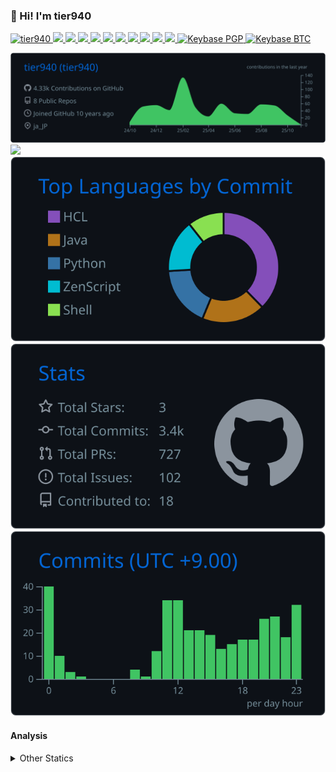 ### 👋 Hi! I'm tier940

<p align="left"> 
  <a href="https://github.com/tier940/tier940/">
    <img src="https://komarev.com/ghpvc/?username=tier940" alt="tier940" />
  </a>
  <a href="http://twitter.com/tier940">
    <img height="20" src="https://img.shields.io/twitter/follow/tier940?label=Twitter&logo=twitter&style=flat" />
  </a>
  <a href="https://github.com/tier940">
    <img height="20" src="https://img.shields.io/github/followers/tier940?label=follow&logo=github&style=flat" />
  </a>
  <a href="https://www.reddit.com/user/tier940">
    <img height="20" src="https://img.shields.io/reddit/user-karma/combined/tier940?label=Reddit&logo=reddit&style=flat" />
  </a>
  <a href="https://stackoverflow.com/users/17317833/tier940">
    <img height="20" src="https://img.shields.io/stackexchange/stackoverflow/r/17317833?label=StackOverflow&logo=stack-overflow&style=flat" />
  </a>
  <a href="https://zenn.dev/tier940">
    <img height="20" src="https://zenn.badge.nikaera.com/s/tier940/likes" />
  </a>
  <a href="https://zenn.dev/tier940">
    <img height="20" src="https://zenn.badge.nikaera.com/s/tier940/followers" />
  </a>
  <a href="https://zenn.dev/tier940">
    <img height="20" src="https://zenn.badge.nikaera.com/s/tier940/articles" />
  </a>
  <a href="http://qiita.com/tier940">
    <img height="20" src="https://qiita-badge.apiapi.app/s/tier940/posts.svg" />
  </a>
  <a href="http://qiita.com/tier940">
    <img height="20" src="https://qiita-badge.apiapi.app/s/tier940/contributions.svg" />
  </a>
  <a href="https://github.com/tier940/tier940/">
    <img height="20" src="https://github.com/tier940/tier940/actions/workflows/main.yml/badge.svg" />
  </a>
  <a href="https://keybase.io/tier940">
    <img alt="Keybase PGP" src="https://img.shields.io/keybase/pgp/tier940">
  </a>
  <a href="https://keybase.io/tier940">
    <img alt="Keybase BTC" src="https://img.shields.io/keybase/btc/tier940">
  </a>
</p>

[![](https://raw.githubusercontent.com/tier940/tier940/main/profile-summary-card-output/github_dark/0-profile-details.svg)](https://github.com/vn7n24fzkq/github-profile-summary-cards)
[![](https://raw.githubusercontent.com/tier940/tier940/main/profile-summary-card-output/github_dark/1-repos-per-language.svg)](https://github.com/vn7n24fzkq/github-profile-summary-cards) [![](https://raw.githubusercontent.com/tier940/tier940/main/profile-summary-card-output/github_dark/2-most-commit-language.svg)](https://github.com/vn7n24fzkq/github-profile-summary-cards)
[![](https://raw.githubusercontent.com/tier940/tier940/main/profile-summary-card-output/github_dark/3-stats.svg)](https://github.com/vn7n24fzkq/github-profile-summary-cards) [![](https://raw.githubusercontent.com/tier940/tier940/main/profile-summary-card-output/github_dark/4-productive-time.svg)](https://github.com/vn7n24fzkq/github-profile-summary-cards)


#### Analysis
<!-- <img height="150" src="https://github.com/tier940/tier940/blob/master/images/stat.svg" alt="Alternative Text"/> -->

<details>
  <summary>Other Statics</summary>
  <!--START_SECTION:waka-->
![Code Time](http://img.shields.io/badge/Code%20Time-2%2C533%20hrs%2010%20mins-blue)

**🐱 My GitHub Data** 

> 📦 7.8 kB Used in GitHub's Storage 
 > 
> 💼 Opted to Hire
 > 
> 📜 10 Public Repositories 
 > 
> 🔑 2 Private Repositories 
 > 
**I'm an Early 🐤** 

```text
🌞 Morning                130 commits         ████░░░░░░░░░░░░░░░░░░░░░   14.66 % 
🌆 Daytime                404 commits         ███████████░░░░░░░░░░░░░░   45.55 % 
🌃 Evening                302 commits         █████████░░░░░░░░░░░░░░░░   34.05 % 
🌙 Night                  51 commits          █░░░░░░░░░░░░░░░░░░░░░░░░   05.75 % 
```
📅 **I'm Most Productive on Saturday** 

```text
Monday                   91 commits          ███░░░░░░░░░░░░░░░░░░░░░░   10.26 % 
Tuesday                  158 commits         ████░░░░░░░░░░░░░░░░░░░░░   17.81 % 
Wednesday                114 commits         ███░░░░░░░░░░░░░░░░░░░░░░   12.85 % 
Thursday                 124 commits         ███░░░░░░░░░░░░░░░░░░░░░░   13.98 % 
Friday                   97 commits          ███░░░░░░░░░░░░░░░░░░░░░░   10.94 % 
Saturday                 189 commits         █████░░░░░░░░░░░░░░░░░░░░   21.31 % 
Sunday                   114 commits         ███░░░░░░░░░░░░░░░░░░░░░░   12.85 % 
```


📊 **This Week I Spent My Time On** 

```text
🕑︎ Time Zone: Asia/Tokyo

💬 Programming Languages: 
Other                    18 hrs 53 mins      ████████████████████░░░░░   79.22 % 
YAML                     1 hr 11 mins        █░░░░░░░░░░░░░░░░░░░░░░░░   04.97 % 
Java                     54 mins             █░░░░░░░░░░░░░░░░░░░░░░░░   03.82 % 
INI                      53 mins             █░░░░░░░░░░░░░░░░░░░░░░░░   03.75 % 
Properties               33 mins             █░░░░░░░░░░░░░░░░░░░░░░░░   02.34 % 

🔥 Editors: 
VS Code                  23 hrs 50 mins      █████████████████████████   100.00 % 

💻 Operating System: 
Windows                  23 hrs 8 mins       ████████████████████████░   97.12 % 
Linux                    41 mins             █░░░░░░░░░░░░░░░░░░░░░░░░   02.88 % 
```

**I Mostly Code in PHP** 

```text
Java                     2 repos             █████░░░░░░░░░░░░░░░░░░░░   20.00 % 
ZenScript                1 repo              ██░░░░░░░░░░░░░░░░░░░░░░░   10.00 % 
HTML                     1 repo              ██░░░░░░░░░░░░░░░░░░░░░░░   10.00 % 
Python                   1 repo              ██░░░░░░░░░░░░░░░░░░░░░░░   10.00 % 
Shell                    1 repo              ██░░░░░░░░░░░░░░░░░░░░░░░   10.00 % 
```



**Timeline**

![Lines of Code chart](https://raw.githubusercontent.com/tier940/tier940/main/assets/bar_graph.png)


 Last Updated on 27/02/2023 00:27:04 UTC
<!--END_SECTION:waka-->
</details>
